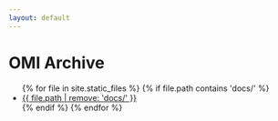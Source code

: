 ```yaml
---
layout: default
---
```


<h1>OMI Archive</h1>

<ul>
{% for file in site.static_files %}
  {% if file.path contains 'docs/' %}
    <li><a href="{{ file.path }}">{{ file.path | remove: 'docs/' }}</a></li>
  {% endif %}
{% endfor %}
</ul>

